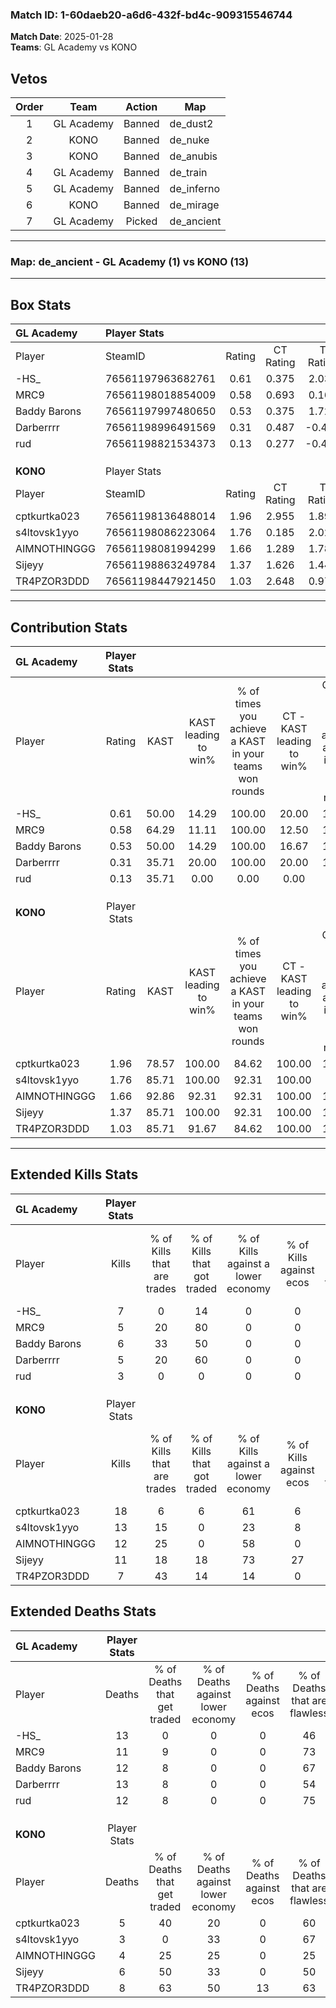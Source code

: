 ### Match ID: 1-60daeb20-a6d6-432f-bd4c-909315546744  
**Match Date**: 2025-01-28  
**Teams**: GL Academy vs KONO  

## Vetos  

| Order | Team | Action | Map |
| :---: | :--: | :----: | --- |
| 1 | GL Academy | Banned | de_dust2 |
| 2 | KONO | Banned | de_nuke |
| 3 | KONO | Banned | de_anubis |
| 4 | GL Academy | Banned | de_train |
| 5 | GL Academy | Banned | de_inferno |
| 6 | KONO | Banned | de_mirage |
| 7 | GL Academy | Picked | de_ancient |

---  

### **Map**: de_ancient - GL Academy (1) vs KONO (13)  
---  

## Box Stats  

| **GL Academy** | Player Stats      |        |           |          |       |       |       |         |        |      |     |
| :- | :- | :-: | :-: | :-: | :-: | :-: | :-: | :-: | :-: | :-: | :-: |
| Player         | SteamID           | Rating | CT Rating | T Rating | KAST  |  ADR  | Kills | Assists | Deaths | K/D  | HS% |
| -HS_           | 76561197963682761 |  0.61  |   0.375   |  2.035   | 50.00 | 71.0  |   7   |    3    |   13   | 0.54 | 71  |
| MRC9           | 76561198018854009 |  0.58  |   0.693   |  0.160   | 64.29 | 42.7  |   5   |    3    |   11   | 0.45 | 60  |
| Baddy Barons   | 76561197997480650 |  0.53  |   0.375   |  1.721   | 50.00 | 59.0  |   6   |    0    |   12   | 0.50 | 66  |
| Darberrrr      | 76561198996491569 |  0.31  |   0.487   |  -0.452  | 35.71 | 51.1  |   5   |    2    |   13   | 0.38 | 20  |
| rud            | 76561198821534373 |  0.13  |   0.277   |  -0.471  | 35.71 | 21.7  |   3   |    1    |   12   | 0.25 | 33  |
|                |                   |        |           |          |       |       |       |         |        |      |     |
|                |                   |        |           |          |       |       |       |         |        |      |     |
|                |                   |        |           |          |       |       |       |         |        |      |     |
| **KONO**       | Player Stats      |        |           |          |       |       |       |         |        |      |     |
| Player         | SteamID           | Rating | CT Rating | T Rating | KAST  |  ADR  | Kills | Assists | Deaths | K/D  | HS% |
| cptkurtka023   | 76561198136488014 |  1.96  |   2.955   |  1.890   | 78.57 | 125.4 |  18   |    1    |   5    | 3.60 | 50  |
| s4ltovsk1yyo   | 76561198086223064 |  1.76  |   0.185   |  2.020   | 85.71 | 106.1 |  13   |    6    |   3    | 4.33 | 15  |
| AIMNOTHINGGG   | 76561198081994299 |  1.66  |   1.289   |  1.781   | 92.86 | 98.1  |  12   |    3    |   4    | 3.00 | 75  |
| Sijeyy         | 76561198863249784 |  1.37  |   1.626   |  1.441   | 85.71 | 63.9  |  11   |    4    |   6    | 1.83 | 27  |
| TR4PZOR3DDD    | 76561198447921450 |  1.03  |   2.648   |  0.977   | 85.71 | 56.9  |   7   |    4    |   8    | 0.88 | 71  |
---  

## Contribution Stats  

| **GL Academy** | Player Stats |       |                      |                                                        |                           |                                                             |                          |                                                            |
| :- | :-: | :-: | :-: | :-: | :-: | :-: | :-: | :-: |
| Player         |    Rating    | KAST  | KAST leading to win% | % of times you achieve a KAST in your teams won rounds | CT - KAST leading to win% | CT - % of times you achieve a KAST in your teams won rounds | T - KAST leading to win% | T - % of times you achieve a KAST in your teams won rounds |
| -HS_           |     0.61     | 50.00 |        14.29         |                         100.00                         |           20.00           |                           100.00                            |           0.00           |                            0.00                            |
| MRC9           |     0.58     | 64.29 |        11.11         |                         100.00                         |           12.50           |                           100.00                            |           0.00           |                            0.00                            |
| Baddy Barons   |     0.53     | 50.00 |        14.29         |                         100.00                         |           16.67           |                           100.00                            |           0.00           |                            0.00                            |
| Darberrrr      |     0.31     | 35.71 |        20.00         |                         100.00                         |           20.00           |                           100.00                            |           0.00           |                            0.00                            |
| rud            |     0.13     | 35.71 |         0.00         |                          0.00                          |           0.00            |                            0.00                             |           0.00           |                            0.00                            |
|                |              |       |                      |                                                        |                           |                                                             |                          |                                                            |
|                |              |       |                      |                                                        |                           |                                                             |                          |                                                            |
|                |              |       |                      |                                                        |                           |                                                             |                          |                                                            |
| **KONO**       | Player Stats |       |                      |                                                        |                           |                                                             |                          |                                                            |
| Player         |    Rating    | KAST  | KAST leading to win% | % of times you achieve a KAST in your teams won rounds | CT - KAST leading to win% | CT - % of times you achieve a KAST in your teams won rounds | T - KAST leading to win% | T - % of times you achieve a KAST in your teams won rounds |
| cptkurtka023   |     1.96     | 78.57 |        100.00        |                         84.62                          |          100.00           |                           100.00                            |          100.00          |                           81.82                            |
| s4ltovsk1yyo   |     1.76     | 85.71 |        100.00        |                         92.31                          |          100.00           |                            50.00                            |          100.00          |                           100.00                           |
| AIMNOTHINGGG   |     1.66     | 92.86 |        92.31         |                         92.31                          |          100.00           |                           100.00                            |          90.91           |                           90.91                            |
| Sijeyy         |     1.37     | 85.71 |        100.00        |                         92.31                          |          100.00           |                           100.00                            |          100.00          |                           90.91                            |
| TR4PZOR3DDD    |     1.03     | 85.71 |        91.67         |                         84.62                          |          100.00           |                           100.00                            |          90.00           |                           81.82                            |
---  

## Extended Kills Stats  

| **GL Academy** | Player Stats |                            |                            |                                    |                         |                              |                                 |                                       |                    |           |
| :- | :-: | :-: | :-: | :-: | :-: | :-: | :-: | :-: | :-: | :-: |
| Player         |    Kills     | % of Kills that are trades | % of Kills that got traded | % of Kills against a lower economy | % of Kills against ecos | % of Kills that are flawless | % of Kills that are close duels | % of Kills that are assisted by flash | Pistol Round Kills | AWP Kills |
| -HS_           |      7       |             0              |             14             |                 0                  |            0            |              57              |                0                |                  29                   |         0          |     1     |
| MRC9           |      5       |             20             |             80             |                 0                  |            0            |              40              |               20                |                   0                   |         0          |     0     |
| Baddy Barons   |      6       |             33             |             50             |                 0                  |            0            |              17              |                0                |                   0                   |         0          |     3     |
| Darberrrr      |      5       |             20             |             60             |                 0                  |            0            |              80              |                0                |                  20                   |         0          |     0     |
| rud            |      3       |             0              |             0              |                 0                  |            0            |              67              |                0                |                   0                   |         2          |     0     |
|                |              |                            |                            |                                    |                         |                              |                                 |                                       |                    |           |
|                |              |                            |                            |                                    |                         |                              |                                 |                                       |                    |           |
|                |              |                            |                            |                                    |                         |                              |                                 |                                       |                    |           |
| **KONO**       | Player Stats |                            |                            |                                    |                         |                              |                                 |                                       |                    |           |
| Player         |    Kills     | % of Kills that are trades | % of Kills that got traded | % of Kills against a lower economy | % of Kills against ecos | % of Kills that are flawless | % of Kills that are close duels | % of Kills that are assisted by flash | Pistol Round Kills | AWP Kills |
| cptkurtka023   |      18      |             6              |             6              |                 61                 |            6            |              56              |                6                |                  11                   |         0          |     6     |
| s4ltovsk1yyo   |      13      |             15             |             0              |                 23                 |            8            |              54              |                8                |                   8                   |         12         |     0     |
| AIMNOTHINGGG   |      12      |             25             |             0              |                 58                 |            0            |              67              |                0                |                   8                   |         0          |     0     |
| Sijeyy         |      11      |             18             |             18             |                 73                 |           27            |              73              |               18                |                   0                   |         0          |     1     |
| TR4PZOR3DDD    |      7       |             43             |             14             |                 14                 |            0            |              71              |                0                |                   0                   |         0          |     3     |
## Extended Deaths Stats  

| **GL Academy** | Player Stats |                             |                                   |                          |                               |                            |                           |               |
| :- | :-: | :-: | :-: | :-: | :-: | :-: | :-: | :-: |
| Player         |    Deaths    | % of Deaths that get traded | % of Deaths against lower economy | % of Deaths against ecos | % of Deaths that are flawless | % of Deaths that are close | % of Deaths while blinded | Deaths to AWP |
| -HS_           |      13      |              0              |                 0                 |            0             |              46               |             8              |             0             |       3       |
| MRC9           |      11      |              9              |                 0                 |            0             |              73               |             9              |             9             |       1       |
| Baddy Barons   |      12      |              8              |                 0                 |            0             |              67               |             8              |             0             |       2       |
| Darberrrr      |      13      |              8              |                 0                 |            0             |              54               |             8              |             8             |       3       |
| rud            |      12      |              8              |                 0                 |            0             |              75               |             0              |            17             |       3       |
|                |              |                             |                                   |                          |                               |                            |                           |               |
|                |              |                             |                                   |                          |                               |                            |                           |               |
|                |              |                             |                                   |                          |                               |                            |                           |               |
| **KONO**       | Player Stats |                             |                                   |                          |                               |                            |                           |               |
| Player         |    Deaths    | % of Deaths that get traded | % of Deaths against lower economy | % of Deaths against ecos | % of Deaths that are flawless | % of Deaths that are close | % of Deaths while blinded | Deaths to AWP |
| cptkurtka023   |      5       |             40              |                20                 |            0             |              60               |             0              |             0             |       1       |
| s4ltovsk1yyo   |      3       |              0              |                33                 |            0             |              67               |             0              |             0             |       0       |
| AIMNOTHINGGG   |      4       |             25              |                25                 |            0             |              25               |             25             |             0             |       0       |
| Sijeyy         |      6       |             50              |                33                 |            0             |              50               |             0              |            33             |       0       |
| TR4PZOR3DDD    |      8       |             63              |                50                 |            13            |              63               |             0              |            13             |       1       |
